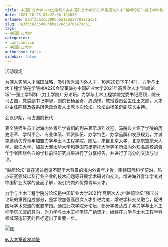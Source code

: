 ```yaml
---
title: 中国矿业大学->力土学院举办中国矿业大学2021年高层次人才“越崎论坛”—强工学科群（力土学院）分论坛 | cumt.net.cn
date: 2021-10-25 01:22:36.194838
urlname: 8a3f3ca3c5000bbba126d39781a7ac51
slug: 8a3f3ca3c5000bbba126d39781a7ac51
tags: 
- 中国矿业大学
categories:
- cumt.net.cn
- 中国矿业大学
authorbox: false
sidebar: false
---
```

活动现场

为深入实施人才强国战略，吸引优秀海内外人才，10月20日下午14时，力学与土木工程学院在学院楼A220会议室举办中国矿业大学2021年高层次人才“越崎论坛”—强工学科群（力土学院）分论坛。力学与土木工程学院党委书记高顶，院长马占国，党委副书记李智，副院长杨圣奇、周劲锋，教授委员会主任王文顺，人才办主任陈建及各系所党政负责人出席本次论坛。论坛由杨圣奇副院长主持。

会议伊始，马占国院长代
<!--more-->
表全院师生员工对海内外青年学者们的到来表示热烈欢迎。马院长介绍了学院的历史沿革、学科平台、专业体系、师资队伍、办学特色、办学品牌和发展规划，并诚挚邀请优秀青年加盟力学与土木工程学院。随后，来自北京大学、北京航空航天大学、浙江大学、加拿大渥太华大学和英国布里斯托大学等多所海内外知名高校的青年学者围绕各自的学科前沿研究成果进行了分享报告，并进行了充分的交流与讨论。

“越崎论坛”旨在通过邀请不同学术背景的海内外青年才俊，围绕国际科学前沿、热点研究领域以及行业产业的技术问题等开展学术研讨和交流，增进海外青年学者对中国矿业大学的全面了解，吸引海内外优秀青年人才。

力学与土木工程学院分论坛是中国矿业大学2021年高层次人才“越崎论坛”强工分论坛的重要组成部分，是学院加强高层次人才引进力度，增进学科交叉融合，促进国际学术交流的重要举措。通过此次学院分论坛，部分学者达成了与力学与土木工程学院加盟的意向，为力学与土木工程学院广纳贤才，继续在力学与土木工程学科领域深造研究的目标迈出了重要一步。

![图](http://xwzx.cumt.edu.cn/_upload/article/images/3b/1f/fbc4123f4f879ecfd92849999260/5e2d286c-9e47-46cc-986e-9777021950c7.jpg)

[转入文章首发地址](http://xwzx.cumt.edu.cn/4d/68/c523a609640/page.htm)